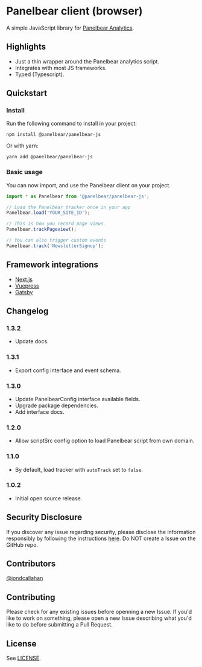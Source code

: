 # Panelbear client (browser)

A simple JavaScript library for [Panelbear Analytics](https://panelbear.com).

## Highlights

- Just a thin wrapper around the Panelbear analytics script.
- Integrates with most JS frameworks.
- Typed (Typescript).

## Quickstart

### Install

Run the following command to install in your project:

```
npm install @panelbear/panelbear-js
```

Or with yarn:

```
yarn add @panelbear/panelbear-js
```

### Basic usage

You can now import, and use the Panelbear client on your project.

```javascript
import * as Panelbear from '@panelbear/panelbear-js';

// Load the Panelbear tracker once in your app
Panelbear.load('YOUR_SITE_ID');

// This is how you record page views
Panelbear.trackPageview();

// You can also trigger custom events
Panelbear.track('NewsletterSignup');
```

## Framework integrations

- [Next.js](https://www.npmjs.com/package/@panelbear/panelbear-nextjs)
- [Vuepress](https://www.npmjs.com/package/@panelbear/vuepress-plugin-panelbear)
- [Gatsby](https://www.npmjs.com/package/gatsby-plugin-panelbear)

## Changelog

### 1.3.2

- Update docs.

### 1.3.1

- Export config interface and event schema.

### 1.3.0

- Update PanelbearConfig interface available fields.
- Upgrade package dependencies.
- Add interface docs.

### 1.2.0

- Allow scriptSrc config option to load Panelbear script from own domain.

### 1.1.0

- By default, load tracker with `autoTrack` set to `false`.

### 1.0.2

- Initial open source release.

## Security Disclosure

If you discover any issue regarding security, please disclose the information responsibly by following the instructions [here](https://panelbear.com/security/). Do NOT create a Issue on the GitHub repo.

## Contributors

[@jondcallahan](https://github.com/jondcallahan)

## Contributing

Please check for any existing issues before openning a new Issue. If you'd like to work on something, please open a new Issue describing what you'd like to do before submitting a Pull Request.

## License

See [LICENSE](https://github.com/panelbearhq/panelbear-js/blob/master/LICENSE).
